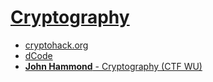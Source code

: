 # [Cryptography](https://fr.wikipedia.org/wiki/Cryptographie)

- [cryptohack.org](https://cryptohack.org/challenges/)
- [dCode](https://www.dcode.fr/)
- [**John Hammond** - Cryptography (CTF WU)](https://www.youtube.com/watch?v=p__QZIxjHMk&list=PL1H1sBF1VAKU05UWhDDwl38CV4CIk7RLJ)